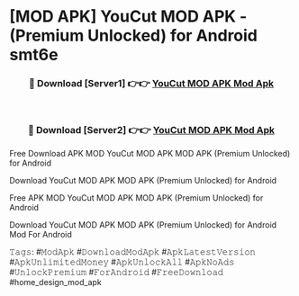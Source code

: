 # [MOD APK] YouCut MOD APK - (Premium Unlocked) for Android smt6e



<div align="center">
<h3>🔴 Download [Server1] 👉👉 <a href="https://momento.my/?title=YouCut_MOD_APK">YouCut MOD APK Mod Apk</a></h3><br>

<h3>🔴 Download [Server2] 👉👉 <a href="https://momento.my/?title=YouCut_MOD_APK">YouCut MOD APK Mod Apk</a></h3>
</div>



Free Download APK MOD YouCut MOD APK MOD APK (Premium Unlocked) for Android

Download YouCut MOD APK MOD APK (Premium Unlocked) for Android

Free APK MOD YouCut MOD APK MOD APK (Premium Unlocked) for Android

Download YouCut MOD APK MOD APK (Premium Unlocked) for Android Mod For Android

𝚃𝚊𝚐𝚜: #𝙼𝚘𝚍𝙰𝚙𝚔 #𝙳𝚘𝚠𝚗𝚕𝚘𝚊𝚍𝙼𝚘𝚍𝙰𝚙𝚔 #𝙰𝚙𝚔𝙻𝚊𝚝𝚎𝚜𝚝𝚅𝚎𝚛𝚜𝚒𝚘𝚗 #𝙰𝚙𝚔𝚄𝚗𝚕𝚒𝚖𝚒𝚝𝚎𝚍𝙼𝚘𝚗𝚎𝚢 #𝙰𝚙𝚔𝚄𝚗𝚕𝚘𝚌𝚔𝙰𝚕𝚕 #𝙰𝚙𝚔𝙽𝚘𝙰𝚍𝚜 #𝚄𝚗𝚕𝚘𝚌𝚔𝙿𝚛𝚎𝚖𝚒𝚞𝚖 #𝙵𝚘𝚛𝙰𝚗𝚍𝚛𝚘𝚒𝚍 #𝙵𝚛𝚎𝚎𝙳𝚘𝚠𝚗𝚕𝚘𝚊𝚍 #home_design_mod_apk
